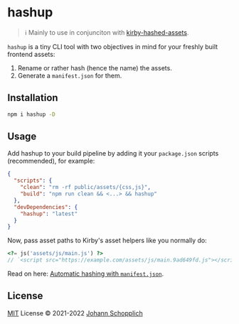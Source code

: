 # hashup

> ℹ️ Mainly to use in conjunciton with [kirby-hashed-assets](https://github.com/johannschopplich/kirby-hashed-assets).

`hashup` is a tiny CLI tool with two objectives in mind for your freshly built frontend assets:

1. Rename or rather hash (hence the name) the assets.
2. Generate a `manifest.json` for them.

## Installation

```bash
npm i hashup -D
```

## Usage

Add hashup to your build pipeline by adding it your `package.json` scripts (recommended), for example:

```json
{
  "scripts": {
    "clean": "rm -rf public/assets/{css,js}",
    "build": "npm run clean && <...> && hashup"
  },
  "devDependencies": {
    "hashup": "latest"
  }
}
```

Now, pass asset paths to Kirby's asset helpers like you normally do:

```php
<?= js('assets/js/main.js') ?>
// `<script src="https://example.com/assets/js/main.9ad649fd.js"></script>
```

Read on here: [Automatic hashing with `manifest.json`](https://github.com/johannschopplich/kirby-hashed-assets#automatic-hashing-with-manifestjson).

## License

[MIT](./LICENSE) License © 2021-2022 [Johann Schopplich](https://github.com/johannschopplich)
